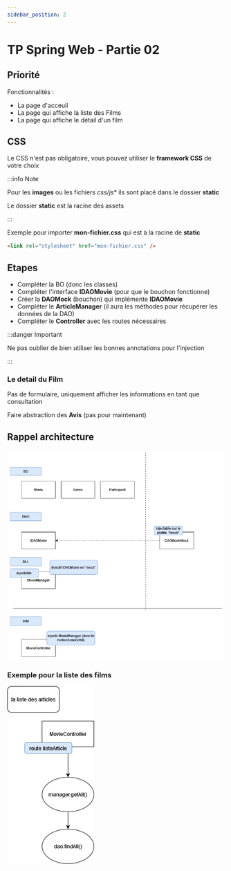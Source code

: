 ```yaml
---
sidebar_position: 2
---
```


# TP Spring Web - Partie 02

## Priorité

Fonctionnalités :

- La page d'acceuil
- La page qui affiche la liste des Films
- La page qui affiche le détail d'un film


## CSS

Le CSS n'est pas obligatoire, vous pouvez utiliser le **framework CSS** de votre choix

:::info Note

Pour les **images** ou les fichiers *css/js** ils sont placé dans le dossier **static**

Le dossier **static** est la racine des assets

:::

Exemple pour importer **mon-fichier.css** qui est à la racine de **static**

```html
<link rel="stylesheet" href="mon-fichier.css" />
```

## Etapes

- Compléter la BO (donc les classes)
- Compléter l'interface **IDAOMovie** (pour que le bouchon fonctionne)
- Créer la **DAOMock** (bouchon) qui implémente **IDAOMovie**
- Compléter le **ArticleManager** (il aura les méthodes pour récupérer les données de la DAO)
- Compléter le **Controller** avec les routes nécessaires

:::danger Important

Ne pas oublier de bien utiliser les bonnes annotations pour l'injection

:::

### Le detail du Film

Pas de formulaire, uniquement afficher les informations en tant que consultation

Faire abstraction des **Avis** (pas pour maintenant)

## Rappel architecture

![Diagram](img/archi_tp_1.png)

### Exemple pour la liste des films

![Diagram](img/exemple_appel_archi_tp_1png.png)
